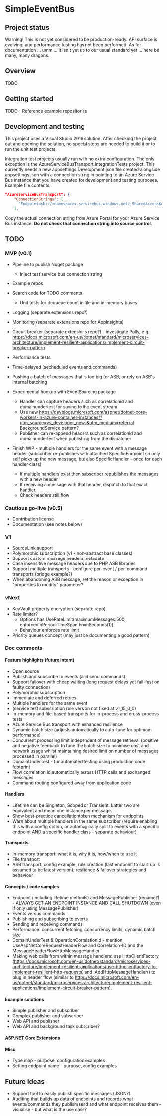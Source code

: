 # SimpleEventBus

## Project status

Warning!  This is not yet considered to be production-ready.  API surface is evolving, and performance testing has not been performed.  As for documentation ... umm ... it isn't yet up to our usual standard yet ...  here be many, many dragons.

## Overview

TODO

## Getting started

TODO - Reference example repositories

## Development and testing

This project uses a Visual Studio 2019 solution.  After checking the project out and opening the solution, no special steps are needed to build it or to run the unit test projects.

Integration test projects usually run with no extra configuration.  The only exception is the AzureServiceBusTransport.IntegrationTests project.  This currently needs a new appsettings.Development.json file created alongside appsettings.json with a connection string in pointing to an Azure Service Bus instance that you have created for development and testing purposes.  Example file contents:

```json
"AzureServiceBusTransport": {
    "ConnectionStrings": [
      "Endpoint=sb://<namespace>.servicebus.windows.net/;SharedAccessKeyName=<keyname>;SharedAccessKey=<key>"
    ],
```

Copy the actual connection string from Azure Portal for your Azure Service Bus instance.  **Do not check that connection string into source control**.

## TODO

### MVP (v0.1)

* Pipeline to publish Nuget package
  * Inject test service bus connection string

* Example repos

* Search code for TODO comments
  * Unit tests for dequeue count in file and in-memory buses
* Logging (separate extensions repo?)
* Monitoring (separate extensions repo for AppInsights)
* Circuit breaker (separate extensions repo?) - investigate Polly, e.g. https://docs.microsoft.com/en-us/dotnet/standard/microservices-architecture/implement-resilient-applications/implement-circuit-breaker-pattern
* Performance tests
* Time-delayed (secheduled events and commands)
* Pushing a batch of messages that is too big for ASB, or rely on ASB's internal batching

* Experimental hookup with EventSourcing package
  * Handler can capture headers such as correlationid and domainundertest for saving to the event stream
  * Use new https://devblogs.microsoft.com/aspnet/dotnet-core-workers-in-azure-container-instances/?utm_source=vs_developer_news&utm_medium=referral BackgroundService pattern?
  * Publisher can re-append headers such as correlationid and domainundertest when publishing from the dispatcher

* Finish WIP - multiple handlers for the same event with a message header (subscriber re-publishes with attached SpecificEndpoint so only self picks up the new message, but also SpecificHandler - once for each handler class)
  * If multiple handlers exist then subscriber republishes the messages with a new header
  * If receiving a message with that header, dispatch to that exact handler.
  * Check headers still flow 

### Cautious go-live (v0.5)

* Contribution license
* Documentation (see notes below)

### V1

* SourceLink support
* Polymorphic subscription (v1 - non-abstract base classes)
* Support custom message headers/metadata
* Case insensitive message headers due to PHP ASB libraries
* Support multiple transports - configure per-event / per-command transports (bridge example?)
* When abandoning ASB message, set the reason or exception in "properties to modify" parameter?

### vNext

* KeyVault property encryption (separate repo)
* Rate limiter?
  * Options has UseRateLimit(maximumMessages:500, enforcedInPeriod:TimeSpan.FromSeconds(1))
  * Behaviour enforces rate limit
* Priority queues concept (may just be documenting a good pattern)

### Doc comments

#### Feature highlights (future intent)

* Open source
* Publish and subscribe to events (and send commands)
* Support failover with cheap waiting (long request delays yet fail-fast on faulty connection)
* Polymorphic subscription
* Immediate and deferred retries
* Multiple handlers for the same event
* (service test subscription rule version not fixed at v1_15_0_0)
* In-memory and file-based transports for in-process and cross-process tests
* Azure Service Bus transport with enhanced resilience
* Dynamic batch size (adjusts automatically to auto-tune for optimum performance)
* Concurrent processing limit independent of message retrieval (positive and negative feedback to tune the batch size to minimise cost and network usage whilst maintaining desired limit on number of messages processed in parallel)
* DomainUnderTest - for automated testing using production code footprint
* Flow correlation id automatically across HTTP calls and exchanged messages
* Command routing configured away from application code

#### Handlers

* Lifetime can be Singleton, Scoped or Transient.  Latter two are equivalent and mean one instance per message.
* Show best-practice cancellationtoken mechanism for endpoints
* Warn about multiple handlers in the same subscriber (require enabling this with a config option, or automagically split to events with a specific endpoint AND a specific handler class - separate behaviour)

#### Transports

* In-memory transport: what it is, why it is, how/when to use it
* File transport
* ASB transport: config example, rule creation (last endpoint to start up is assumed to be latest version); resilience & failover strategies and behaviour

#### Concepts / code samples

* Endpoint (including lifetime methods) and MessagePublisher (rename?) - ALWAYS GET AN ENDPOINT INSTANCE AND CALL SHUTDOWN (even if only using MessagePublisher)
* Events versus commands
* Publishing and subscribing to events
* Sending and receiving commands
* Performance: concurrent fetching, concurrency limits, dynamic batch size
* DomainUnderTest & OperationCorrelationId - mention UseAspNetCoreRequestHeaderFlow and Correlation-ID and the MessageHeaderFlowHttpMessageHandler
* Making web calls from within message handlers: use HttpClientFactory (https://docs.microsoft.com/en-us/dotnet/standard/microservices-architecture/implement-resilient-applications/use-httpclientfactory-to-implement-resilient-http-requests) and .AddHttpMessageHandler() to plug in header flow (similar to https://docs.microsoft.com/en-us/dotnet/standard/microservices-architecture/implement-resilient-applications/implement-circuit-breaker-pattern).

#### Example solutions

* Simple publisher and subscriber
* Complex publisher and subscriber
* Web API and publisher
* Web API and background task subscriber?

#### ASP.NET Core Extensions

#### Misc

* Type map - purpose, configuration examples
* Setting endpoint name - purpose, config examples

## Future Ideas

* Support tool to easily publish specific messages (JSON?)
* Auditing that builds up data of endpoints and records what events/commands they publish/send and what endpoint receives them - visualise - but what is the use case?

